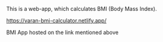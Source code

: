 This is a web-app, which calculates BMI (Body Mass Index).


https://varan-bmi-calculator.netlify.app/

BMI App hosted on the link mentioned above

